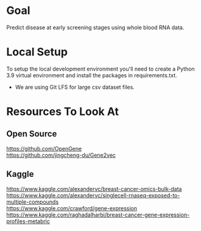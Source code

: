 # Goal

Predict disease at early screening stages using whole blood RNA data.

# Local Setup

To setup the local development environment you'll need to create a Python 3.9 virtual environment and install the packages in requirements.txt.

- We are using Git LFS for large csv dataset files.

# Resources To Look At

## Open Source

https://github.com/OpenGene <br>
https://github.com/jingcheng-du/Gene2vec

## Kaggle

https://www.kaggle.com/alexandervc/breast-cancer-omics-bulk-data <br>
https://www.kaggle.com/alexandervc/singlecell-rnaseq-exposed-to-multiple-compounds <br>
https://www.kaggle.com/crawford/gene-expression <br>
https://www.kaggle.com/raghadalharbi/breast-cancer-gene-expression-profiles-metabric
